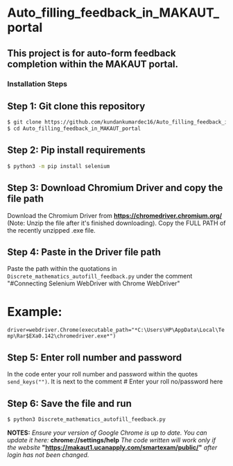 # Auto_filling_feedback_in_MAKAUT_portal
## This project is for auto-form feedback completion within the MAKAUT portal.

### Installation Steps
  
  ## Step 1: Git clone this repository
  ```bash
  $ git clone https://github.com/kundankumardec16/Auto_filling_feedback_in_MAKAUT_portal.git
  $ cd Auto_filling_feedback_in_MAKAUT_portal
  ```
  
  ## Step 2: Pip install requirements
  ```bash
  $ python3 -m pip install selenium
  ```
  
  ## Step 3: Download Chromium Driver and copy the file path
  Download the Chromium Driver from **https://chromedriver.chromium.org/** (Note: Unzip the file after it's finished downloading).
  Copy the FULL PATH of the recently unzipped .exe file.
  
  ## Step 4: Paste in the Driver file path
  Paste the path within the quotations in `Discrete_mathematics_autofill_feedback.py` under the comment "#Connecting Selenium WebDriver with Chrome WebDriver" 
  # Example:
  `driver=webdriver.Chrome(executable_path="*C:\Users\HP\AppData\Local\Temp\Rar$EXa0.142\chromedriver.exe*")`
  
  ## Step 5: Enter roll number and password
  In the code enter your roll number and password within the quotes `send_keys("")`. It is next to the comment # Enter your roll no/password here
  
  ## Step 6: Save the file and run 
  ```bash
  $ python3 Discrete_mathematics_autofill_feedback.py
  ```

**NOTES:**
*Ensure your version of Google Chrome is up to date. You can update it here:* **chrome://settings/help**
*The code written will work only if the website* **"https://makaut1.ucanapply.com/smartexam/public/"** *after login has not been changed.*
